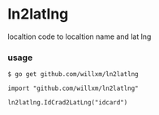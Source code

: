 # ln2latlng
localtion code to localtion name and lat lng

### usage

```shell
$ go get github.com/willxm/ln2latlng
```

```golang
import "github.com/willxm/ln2latlng"

ln2latlng.IdCrad2LatLng("idcard")
```
